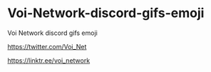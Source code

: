 # Voi-Network-discord-gifs-emoji
 Voi Network discord gifs emoji

https://twitter.com/Voi_Net

https://linktr.ee/voi_network
